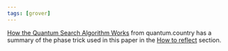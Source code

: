 ```yaml
---
tags: [grover]
---
```


[How the Quantum Search Algorithm Works](https://quantum.country/search) from quantum.country has a summary of the phase trick used in this paper in the [How to reflect](https://quantum.country/search#how-to-reflect-about-the-s-and-E-states) section.
